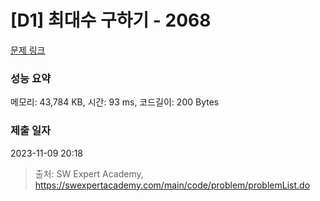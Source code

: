 # [D1] 최대수 구하기 - 2068 

[문제 링크](https://swexpertacademy.com/main/code/problem/problemDetail.do?contestProbId=AV5QQhbqA4QDFAUq) 

### 성능 요약

메모리: 43,784 KB, 시간: 93 ms, 코드길이: 200 Bytes

### 제출 일자

2023-11-09 20:18



> 출처: SW Expert Academy, https://swexpertacademy.com/main/code/problem/problemList.do